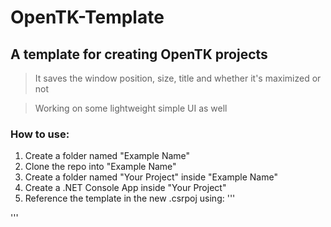 # OpenTK-Template
## A template for creating OpenTK projects
> It saves the window position, size, title and whether it's maximized or not

> Working on some lightweight simple UI as well

### How to use:
1. Create a folder named "Example Name"
2. Clone the repo into "Example Name"
3. Create a folder named "Your Project" inside "Example Name"
4. Create a .NET Console App inside "Your Project"
5. Reference the template in the new .csrpoj using:
'''
<ItemGroup>
    <ProjectReference Include="..\OpenTK-Template\OpenTK-Template.csproj" />
  </ItemGroup>
'''
  
